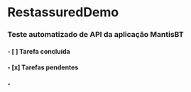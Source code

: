 # RestassuredDemo
### Teste automatizado de API da aplicação MantisBT
#### - [ ] Tarefa concluída
#### - [x] Tarefas pendentes
#### - 